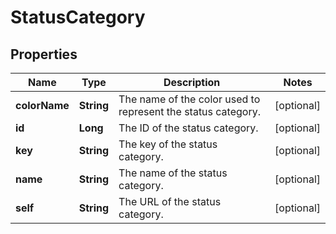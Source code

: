 # StatusCategory

## Properties
Name | Type | Description | Notes
------------ | ------------- | ------------- | -------------
**colorName** | **String** | The name of the color used to represent the status category. |  [optional]
**id** | **Long** | The ID of the status category. |  [optional]
**key** | **String** | The key of the status category. |  [optional]
**name** | **String** | The name of the status category. |  [optional]
**self** | **String** | The URL of the status category. |  [optional]

